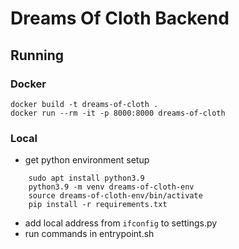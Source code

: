 # Dreams Of Cloth Backend
## Running
### Docker
```
docker build -t dreams-of-cloth .
docker run --rm -it -p 8000:8000 dreams-of-cloth
```
### Local
- get python environment setup
```
    sudo apt install python3.9
    python3.9 -m venv dreams-of-cloth-env
    source dreams-of-cloth-env/bin/activate
    pip install -r requirements.txt
```
- add local address from `ifconfig` to settings.py
- run commands in entrypoint.sh
